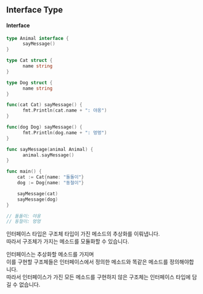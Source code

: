 ## Interface Type  

#### Interface  
```go
type Animal interface {
	  sayMessage()
}

type Cat struct {
	  name string
}

type Dog struct {
	  name string
}

func(cat Cat) sayMessage() {
	  fmt.Println(cat.name + ": 야옹")
}

func(dog Dog) sayMessage() {
	  fmt.Println(dog.name + ": 멍멍")
}

func sayMessage(animal Animal) {
	  animal.sayMessage()
}

func main() {
    cat := Cat{name: "돌돌이"}
    dog := Dog{name: "동철이"}

    sayMessage(cat)
    sayMessage(dog)
}

// 돌돌이: 야옹
// 동철이: 멍멍
```
인터페이스 타입은 구조체 타입이 가진 메소드의 추상화를 이뤄냅니다.  
따라서 구조체가 가지는 메소드를 모듈화할 수 있습니다.  

인터페이스는 추상화할 메소드를 가지며  
이를 구현할 구조체들은 인터페이스에서 정의한 메소드와 똑같은 메소드를 정의해야합니다.  
따라서 인터페이스가 가진 모든 메소드를 구현하지 않은 구조체는 인터페이스 타입에 담길 수 없습니다.  

